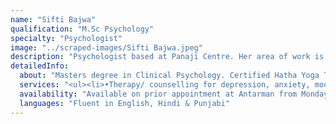 ```yaml
---
name: "Sifti Bajwa"
qualification: "M.Sc Psychology"
specialty: "Psychologist"
image: "../scraped-images/Sifti Bajwa.jpeg"
description: "Psychologist based at Panaji Centre. Her area of work is young people and relationships."
detailedInfo:
  about: "Masters degree in Clinical Psychology. Certified Hatha Yoga Teacher. Pursuing specialisation in Transactional Analysis."
  services: "<ul><li>•Therapy/ counselling for depression, anxiety, mood and coping difficulties</li><li>•Relationship/ couple and family counselling</li><li>•Adolescent and teenage emotional issues; behaviour management</li><li>•Social Media addiction, teenage drug dependence and adjustment issues</li><li>•Social anxiety/ phobia and assertiveness training. Development of self-confidence and self esteem</li><li>•Anger management, temper tantrums, academic focus and life skills</li><li>•Stress Management, Relaxation skills and use of Yoga for emotional management</li></ul>"
  availability: "Available on prior appointment at Antarman from Monday to Friday (10am - 5pm)"
  languages: "Fluent in English, Hindi & Punjabi"
---
```

